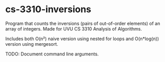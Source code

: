 # cs-3310-inversions

Program that counts the inversions (pairs of out-of-order elements) of an array of integers. Made for UVU CS 3310 Analysis of Algorithms.

Includes both O(n²) naive version using nested for loops and O(n\*log(n)) version using mergesort.

TODO: Document command line arguments.
